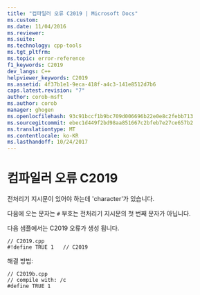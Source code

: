 ```yaml
---
title: "컴파일러 오류 C2019 | Microsoft Docs"
ms.custom: 
ms.date: 11/04/2016
ms.reviewer: 
ms.suite: 
ms.technology: cpp-tools
ms.tgt_pltfrm: 
ms.topic: error-reference
f1_keywords: C2019
dev_langs: C++
helpviewer_keywords: C2019
ms.assetid: 4f37b1e1-9eca-418f-a4c3-141e8512d7b6
caps.latest.revision: "7"
author: corob-msft
ms.author: corob
manager: ghogen
ms.openlocfilehash: 93c91bccf1b9bc709d006696b22e0e8c2febb713
ms.sourcegitcommit: ebec1d449f2bd98aa851667c2bfeb7e27ce657b2
ms.translationtype: MT
ms.contentlocale: ko-KR
ms.lasthandoff: 10/24/2017
---
```

# <a name="compiler-error-c2019"></a>컴파일러 오류 C2019
전처리기 지시문이 있어야 하는데 'character'가 있습니다.  
  
 다음에 오는 문자는 `#` 부호는 전처리기 지시문의 첫 번째 문자가 아닙니다.  
  
 다음 샘플에서는 C2019 오류가 생성 됩니다.  
  
```  
// C2019.cpp  
#!define TRUE 1   // C2019  
```  
  
 해결 방법:  
  
```  
// C2019b.cpp  
// compile with: /c  
#define TRUE 1  
```